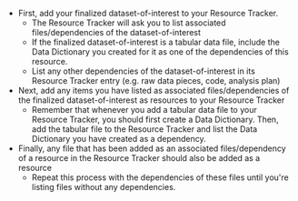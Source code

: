 <!-- Late data standard, low; early data low-->

* First, add your finalized dataset-of-interest to your Resource Tracker.
  * The Resource Tracker will ask you to list associated files/dependencies of the dataset-of-interest 
  * If the finalized dataset-of-interest is a tabular data file, include the Data Dictionary you created for it as one of the dependencies of this resource.
  * List any other dependencies of the dataset-of-interest in its Resource Tracker entry (e.g. raw data pieces, code, analysis plan)
* Next, add any items you have listed as associated files/dependencies of the finalized dataset-of-interest as resources to your Resource Tracker 
  * Remember that whenever you add a tabular data file to your Resource Tracker, you should first create a Data Dictionary. Then, add the tabular file to the Resource Tracker and list the Data Dictionary you have created as a dependency.
* Finally, any file that has been added as an associated files/dependency of a resource in the Resource Tracker should also be added as a resource 
  * Repeat this process with the dependencies of these files until you're listing files without any dependencies.


